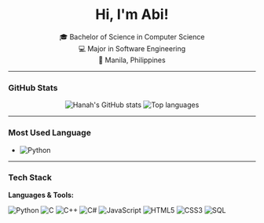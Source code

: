 
<h1 align="center"> Hi, I'm Abi! </h1>

<p align="center">
  🎓 Bachelor of Science in Computer Science <br>
  💻 Major in Software Engineering <br>
  📍 Manila, Philippines
</p>

---

###  GitHub Stats

<p align="center">
  <img src="https://github-readme-stats.vercel.app/api?username=Abipoopy&show_icons=true&theme=react" alt="Hanah's GitHub stats" />
  <img src="https://github-readme-stats.vercel.app/api/top-langs/?username=Abipoopy&layout=compact&theme=react" alt="Top languages" />
</p>

---

###  Most Used Language

- ![Python](https://img.shields.io/badge/Python-3776AB?style=flat-square&logo=python&logoColor=white)

---

###  Tech Stack

**Languages & Tools:**

![Python](https://img.shields.io/badge/Python-3776AB?style=flat-square&logo=python&logoColor=white)
![C](https://img.shields.io/badge/C-00599C?style=flat-square&logo=c&logoColor=white)
![C++](https://img.shields.io/badge/C++-00599C?style=flat-square&logo=c%2B%2B&logoColor=white)
![C#](https://img.shields.io/badge/C%23-239120?style=flat-square&logo=c-sharp&logoColor=white)
![JavaScript](https://img.shields.io/badge/JavaScript-F7DF1E?style=flat-square&logo=javascript&logoColor=black)
![HTML5](https://img.shields.io/badge/HTML5-E34F26?style=flat-square&logo=html5&logoColor=white)
![CSS3](https://img.shields.io/badge/CSS3-1572B6?style=flat-square&logo=css3&logoColor=white)
![SQL](https://img.shields.io/badge/SQL-4479A1?style=flat-square&logo=sqlite&logoColor=white)

